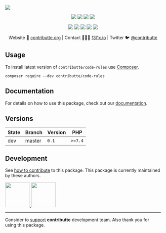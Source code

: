 ![](https://heatbadger.now.sh/github/readme/contributte/code-rules/)

<p align=center>
  <a href="https://github.com/contributte/code-rules/actions"><img src="https://badgen.net/github/checks/contributte/code-rules/master"></a>
  <a href="https://coveralls.io/r/contributte/code-rules"><img src="https://badgen.net/coveralls/c/github/contributte/code-rules"></a>
  <a href="https://packagist.org/packages/contributte/code-rules"><img src="https://badgen.net/packagist/dm/contributte/code-rules"></a>
  <a href="https://packagist.org/packages/contributte/code-rules"><img src="https://badgen.net/packagist/v/contributte/code-rules"></a>
</p>
<p align=center>
  <a href="https://packagist.org/packages/contributte/code-rules"><img src="https://badgen.net/packagist/php/contributte/code-rules"></a>
  <a href="https://github.com/contributte/code-rules"><img src="https://badgen.net/github/license/contributte/code-rules"></a>
  <a href="https://bit.ly/ctteg"><img src="https://badgen.net/badge/support/gitter/cyan"></a>
  <a href="https://bit.ly/cttfo"><img src="https://badgen.net/badge/support/forum/yellow"></a>
  <a href="https://contributte.org/partners.html"><img src="https://badgen.net/badge/sponsor/donations/F96854"></a>
</p>

<p align=center>
Website 🚀 <a href="https://contributte.org">contributte.org</a> | Contact 👨🏻‍💻 <a href="https://f3l1x.io">f3l1x.io</a> | Twitter 🐦 <a href="https://twitter.com/contributte">@contributte</a>
</p>

## Usage

To install latest version of `contributte/code-rules` use [Composer](https://getcomposer.com).

```
composer require --dev contributte/code-rules
```

## Documentation

For details on how to use this package, check out our [documentation](.docs).

## Versions

| State  | Branch | Version  | PHP     |
|--------|--------|----------|---------|
| dev    | master | `0.1`    | `>=7.4` |

## Development

See [how to contribute](https://contributte.org) to this package. This package is currently maintained by these authors.

<a href="https://github.com/f3l1x">
    <img width="80" height="80" src="https://avatars2.githubusercontent.com/u/538058?v=3&s=80">
</a>

<a href="https://github.com/paveljanda">
    <img width="80" height="80" src="https://avatars2.githubusercontent.com/u/1488874?v=3&s=80">
</a>

-----

Consider to [support](https://contributte.org/partners.html) **contributte** development team.
Also thank you for using this package.
